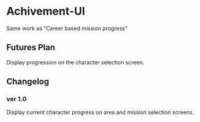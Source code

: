 # Achivement-UI
Same work as "Career based mission progress"

## Futures Plan
Display progression on the character selection screen.

## Changelog
### ver 1.0
Display current character progress on area and mission selection screens.
